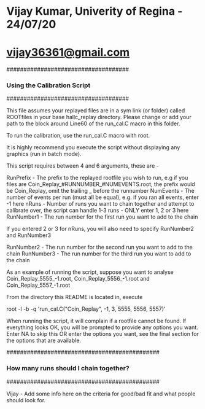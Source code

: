 # Vijay Kumar, Univerity of Regina - 24/07/20
# vijay36361@gmail.com

####################################
### Using the Calibration Script ###
####################################

This file assumes your replayed files are in a sym link (or folder) called ROOTfiles in your base hallc_replay directory. Please change or add your path to the block around Line60 of the run_cal.C macro in this folder.

To run the calibration, use the run_cal.C macro with root.

It is highly recommend you execute the script without displaying any graphics (run in batch mode).

This script requires between 4 and 6 arguments, these are -

RunPrefix - The prefix to the replayed rootfile you wish to run, e.g if you files are Coin_Replay_#RUNNUMBER_#NUMEVENTS.root, the prefix would be Coin_Replay, omit the trailing _ before the runnumber
NumEvents - The number of events per run (must all be equal), e.g. if you ran all events, enter -1 here
nRuns - Number of runs you want to chain together and attempt to calibrate over, the script can handle 1-3 runs - ONLY enter 1, 2 or 3 here
RunNumber1 - The run number for the first run you want to add to the chain

If you entered 2 or 3 for nRuns, you will also need to specify RunNumber2 and RunNumber3

RunNumber2 - The run number for the second run you want to add to the chain
RunNumber3 - The run number for the third run you want to add to the chain

As an example of running the script, suppose you want to analyse Coin_Replay_5555_-1.root, Coin_Replay_5556_-1.root and Coin_Replay_5557_-1.root

From the directory this README is located in, execute

root -l -b -q 'run_cal.C("Coin_Replay", -1, 3, 5555, 5556, 5557)'

When running the script, it will complain if a rootfile cannot be found. If everything looks OK, you will be prompted to provide any options you want.
Enter NA to skip this OR enter the options you want, see the final section for the options that are available.

#############################################
### How many runs should I chain together? ##
#############################################

Vijay - Add some info here on the criteria for good/bad fit and what people should look for.

